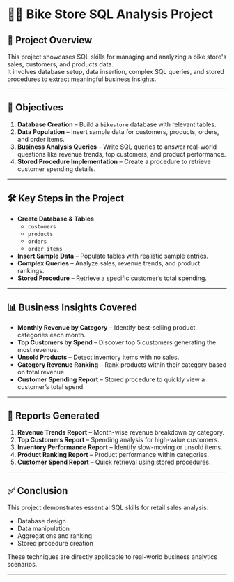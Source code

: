 
# 🚴‍♂️ Bike Store SQL Analysis Project

## 📌 Project Overview
This project showcases SQL skills for managing and analyzing a bike store's sales, customers, and products data.  
It involves database setup, data insertion, complex SQL queries, and stored procedures to extract meaningful business insights.

---

## 🎯 Objectives
1. **Database Creation** – Build a `bikestore` database with relevant tables.
2. **Data Population** – Insert sample data for customers, products, orders, and order items.
3. **Business Analysis Queries** – Write SQL queries to answer real-world questions like revenue trends, top customers, and product performance.
4. **Stored Procedure Implementation** – Create a procedure to retrieve customer spending details.

---


## 🛠️ Key Steps in the Project
- **Create Database & Tables**
  - `customers`
  - `products`
  - `orders`
  - `order_items`
- **Insert Sample Data** – Populate tables with realistic sample entries.
- **Complex Queries** – Analyze sales, revenue trends, and product rankings.
- **Stored Procedure** – Retrieve a specific customer’s total spending.

---

## 📊 Business Insights Covered
- **Monthly Revenue by Category** – Identify best-selling product categories each month.
- **Top Customers by Spend** – Discover top 5 customers generating the most revenue.
- **Unsold Products** – Detect inventory items with no sales.
- **Category Revenue Ranking** – Rank products within their category based on total revenue.
- **Customer Spending Report** – Stored procedure to quickly view a customer’s total spend.

---

## 📄 Reports Generated
1. **Revenue Trends Report** – Month-wise revenue breakdown by category.
2. **Top Customers Report** – Spending analysis for high-value customers.
3. **Inventory Performance Report** – Identify slow-moving or unsold items.
4. **Product Ranking Report** – Product performance within categories.
5. **Customer Spend Report** – Quick retrieval using stored procedures.

---

## ✅ Conclusion
This project demonstrates essential SQL skills for retail sales analysis:
- Database design
- Data manipulation
- Aggregations and ranking
- Stored procedure creation

These techniques are directly applicable to real-world business analytics scenarios.

---
